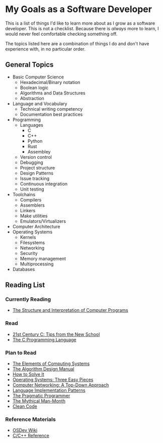 # My Goals as a Software Developer

This is a list of things I'd like to learn more about as I grow as a software developer. This is not a checklist. Because there is *always* more to learn, I would never feel comfortable checking something off.

The topics listed here are a combination of things I do and don't have experience with, in no particular order.

## General Topics
- Basic Computer Science
    - Hexadecimal/Binary notation
    - Boolean logic
    - Algorithms and Data Structures
    - Abstraction
- Language and Vocabulary
    - Technical writing competency
    - Documentation best practices
- Programming
    - Languages
        - C
        - C++
        - Python
        - Rust
        - Assembley
    - Version control
    - Debugging
    - Project structure
    - Design Patterns
    - Issue tracking
    - Continuous integration
    - Unit testing
- Toolchains
    - Compilers
    - Assemblers
    - Linkers
    - Make utilities
    - Emulators/Virtualizers
- Computer Architecture
- Operating Systems
    - Kernels
    - Filesystems
    - Networking
    - Security
    - Memory management
    - Multiprocessing
- Databases

## Reading List

### Currently Reading
- [The Structure and Interpretation of Computer Programs](https://mitpress.mit.edu/sites/default/files/sicp/full-text/book/book-Z-H-4.html#%25_toc_start)

### Read
- [21st Century C: Tips from the New School](https://www.amazon.com/21st-Century-Tips-New-School/dp/1449327141)
- [The C Programming Language](https://www.amazon.com/Programming-Language-2nd-Brian-Kernighan/dp/0131103628/ref=sr_1_1?crid=25FA03V305LZR&keywords=the+c+programming+language&qid=1567439093&s=books&sprefix=The+C+P%2Cstripbooks%2C170&sr=1-1)

### Plan to Read
- [The Elements of Computing Systems](https://www.amazon.com/Elements-Computing-Systems-Building-Principles/dp/0262640686/ref=ed_oe_p)
- [The Algorithm Design Manual](https://www.amazon.com/Algorithm-Design-Manual-Steven-Skiena/dp/1848000693/?pldnSite=1)
- [How to Solve It](https://www.amazon.com/How-Solve-Mathematical-Princeton-Science/dp/069116407X/?pldnSite=1)
- [Operating Systems: Three Easy Pieces](http://pages.cs.wisc.edu/~remzi/OSTEP/)
- [Computer Networking: A Top-Down Approach](https://www.amazon.com/Computer-Networking-Top-Down-Approach-7th/dp/0133594149/?pldnSite=1)
- [Language Implementation Patterns](https://www.amazon.com/Language-Implementation-Patterns-Domain-Specific-Programming/dp/193435645X/?pldnSite=1)
- [The Pragmatic Programmer](https://www.amazon.com/dp/020161622X/?coliid=I12RI0EWJPOWXP&colid=1248G3Y88U4I8&psc=1&ref_=lv_ov_lig_dp_it)
- [The Mythical Man-Month](https://www.amazon.com/dp/0201835959/?coliid=IBJJJ0L783BGD&colid=1248G3Y88U4I8&psc=1&ref_=lv_ov_lig_dp_it)
- [Clean Code](https://www.amazon.com/dp/0132350882/?coliid=I29R4OE4087XDY&colid=1248G3Y88U4I8&psc=1&ref_=lv_ov_lig_dp_it)

### Reference Materials
- [OSDev Wiki](https://wiki.osdev.org/Main_Page)
- [C/C++ Reference](https://en.cppreference.com/w/)
